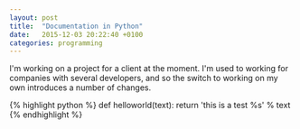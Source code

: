 ```yaml
---
layout: post
title:  "Documentation in Python"
date:   2015-12-03 20:22:40 +0100
categories: programming
---
```

I'm working on a project for a client at the moment. I'm used to working for companies with several developers, and so the switch to working on my own introduces a number of changes. 

{% highlight python %}
def helloworld(text):
    return 'this is a test %s' % text
{% endhighlight %}
